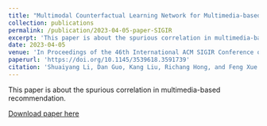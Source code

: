 ```yaml
---
title: "Multimodal Counterfactual Learning Network for Multimedia-based Recommendation"
collection: publications
permalink: /publication/2023-04-05-paper-SIGIR
excerpt: 'This paper is about the spurious correlation in multimedia-based recommendation.'
date: 2023-04-05
venue: 'In Proceedings of the 46th International ACM SIGIR Conference on Research and Development in Information Retrieval'
paperurl: 'https://doi.org/10.1145/3539618.3591739'
citation: 'Shuaiyang Li, Dan Guo, Kang Liu, Richang Hong, and Feng Xue. (2023). "Multimodal Counterfactual Learning Network for Multimedia-based Recommendation." <i>SIGIR</i>. [CCF A]'
---
```

This paper is about the spurious correlation in multimedia-based recommendation.

[Download paper here](https://doi.org/10.1145/3539618.3591739)
